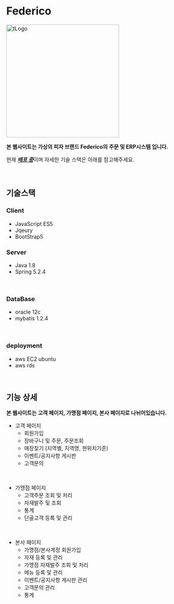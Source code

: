 # Federico
<img width="300" alt="tLogo" src="https://user-images.githubusercontent.com/89294603/153532130-58b9d189-0181-42f1-bdd8-1f733b99439a.png">

**본 웹사이트는 가상의 피자 브랜드 Federico의 주문 및 ERP시스템 입니다.**

현재 [**_배포 중_**](http://54.180.17.0:8080/federico)이며 자세한 기술 스택은 아래를 참고해주세요.    
<br/><br/>

## 기술스택

### Client
* JavaScript ES5
* Jqeury 
* BootStrap5

### Server
* Java 1.8
* Spring 5.2.4
<br/>

### DataBase
* oracle 12c
* mybatis 1.2.4
<br/>

### deployment
* aws EC2 ubuntu
* aws rds  
<br/>

## 기능 상세
**본 웹사이트는 고객 페이지, 가맹점 페이지, 본사 페이지로 나뉘어있습니다.**
* 고객 페이지
  + 회원가입
  + 장바구니 및 주문, 주문조회
  + 매장찾기 (지역별, 지역명, 현위치기준)
  + 이벤트/공지사항 게시판
  + 고객문의
<br/>

* 가맹점 페이지
  + 고객주문 조회 및 처리
  + 자재발주 및 조회
  + 통계
  + 단골고객 등록 및 관리
<br/>

* 본사 페이지
  + 가맹점/본사계정 회원가입
  + 자재 등록 및 관리
  + 가맹점 자재발주 조회 및 처리
  + 메뉴 등록 및 관리
  + 이벤트/공지사항 게시판 관리
  + 고객문의 관리
  + 통계
